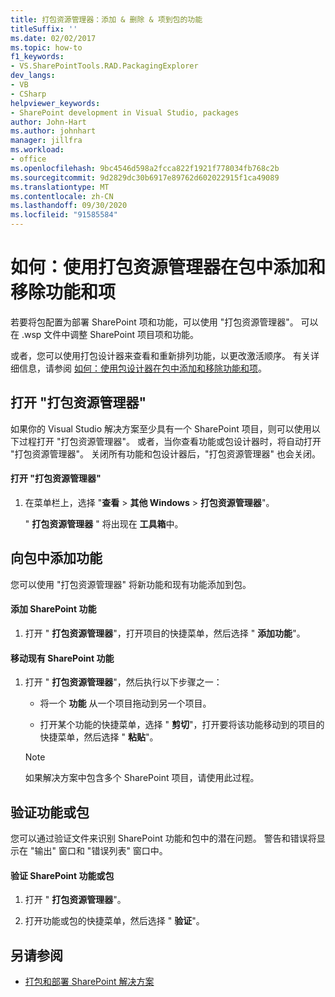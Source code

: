 ```yaml
---
title: 打包资源管理器：添加 & 删除 & 项到包的功能
titleSuffix: ''
ms.date: 02/02/2017
ms.topic: how-to
f1_keywords:
- VS.SharePointTools.RAD.PackagingExplorer
dev_langs:
- VB
- CSharp
helpviewer_keywords:
- SharePoint development in Visual Studio, packages
author: John-Hart
ms.author: johnhart
manager: jillfra
ms.workload:
- office
ms.openlocfilehash: 9bc4546d598a2fcca822f1921f778034fb768c2b
ms.sourcegitcommit: 9d2829dc30b6917e89762d602022915f1ca49089
ms.translationtype: MT
ms.contentlocale: zh-CN
ms.lasthandoff: 09/30/2020
ms.locfileid: "91585584"
---
```

# <a name="how-to-add-and-remove-features-and-items-to-a-package-by-using-the-packaging-explorer"></a>如何：使用打包资源管理器在包中添加和移除功能和项
  若要将包配置为部署 SharePoint 项和功能，可以使用 "打包资源管理器"。 可以在 .wsp 文件中调整 SharePoint 项目项和功能。

 或者，您可以使用打包设计器来查看和重新排列功能，以更改激活顺序。 有关详细信息，请参阅 [如何：使用包设计器在包中添加和移除功能和项](../sharepoint/how-to-add-and-remove-features-and-items-to-a-package-by-using-the-package-designer.md)。

## <a name="open-the-packaging-explorer"></a>打开 "打包资源管理器"
 如果你的 Visual Studio 解决方案至少具有一个 SharePoint 项目，则可以使用以下过程打开 "打包资源管理器"。 或者，当你查看功能或包设计器时，将自动打开 "打包资源管理器"。 关闭所有功能和包设计器后，"打包资源管理器" 也会关闭。

#### <a name="to-open-the-packaging-explorer"></a>打开 "打包资源管理器"

1. 在菜单栏上，选择 "**查看**  >  **其他 Windows**  >  **打包资源管理器**"。

     " **打包资源管理器** " 将出现在 **工具箱**中。

## <a name="adding-a-feature-to-a-package"></a>向包中添加功能
 您可以使用 "打包资源管理器" 将新功能和现有功能添加到包。

#### <a name="to-add-a-sharepoint-feature"></a>添加 SharePoint 功能

1. 打开 " **打包资源管理器**"，打开项目的快捷菜单，然后选择 " **添加功能**"。

#### <a name="to-move-an-existing-sharepoint-feature"></a>移动现有 SharePoint 功能

1. 打开 " **打包资源管理器**"，然后执行以下步骤之一：

    - 将一个 **功能** 从一个项目拖动到另一个项目。

    - 打开某个功能的快捷菜单，选择 " **剪切**"，打开要将该功能移动到的项目的快捷菜单，然后选择 " **粘贴**"。

    > [!NOTE]
    > 如果解决方案中包含多个 SharePoint 项目，请使用此过程。

## <a name="validate-a-feature-or-package"></a>验证功能或包
 您可以通过验证文件来识别 SharePoint 功能和包中的潜在问题。 警告和错误将显示在 "输出" 窗口和 "错误列表" 窗口中。

#### <a name="to-validate-a-sharepoint-feature-or-package"></a>验证 SharePoint 功能或包

1. 打开 " **打包资源管理器**"。

2. 打开功能或包的快捷菜单，然后选择 " **验证**"。

## <a name="see-also"></a>另请参阅
- [打包和部署 SharePoint 解决方案](../sharepoint/packaging-and-deploying-sharepoint-solutions.md)

